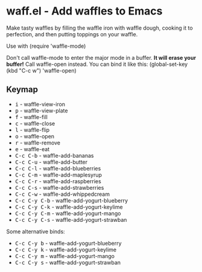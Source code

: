 # waff.el - Add waffles to Emacs

Make tasty waffles by filling the waffle iron with waffle dough, cooking it to perfection, and then putting toppings on your waffle.

Use with (require 'waffle-mode)

Don't call waffle-mode to enter the major mode in a buffer. **It will erase your buffer!**
Call waffle-open instead. You can bind it like this: (global-set-key (kbd "C-c w") 'waffle-open)

## Keymap
- <kbd>i</kbd> - waffle-view-iron                
- <kbd>p</kbd> - waffle-view-plate               
- <kbd>f</kbd> - waffle-fill                     
- <kbd>c</kbd> - waffle-close                    
- <kbd>l</kbd> - waffle-flip                     
- <kbd>o</kbd> - waffle-open                     
- <kbd>r</kbd> - waffle-remove                   
- <kbd>e</kbd> - waffle-eat                      
- <kbd>C-c C-b</kbd> - waffle-add-bananas              
- <kbd>C-c C-u</kbd> - waffle-add-butter               
- <kbd>C-c C-l</kbd> - waffle-add-blueberries          
- <kbd>C-c C-m</kbd> - waffle-add-maplesyrup           
- <kbd>C-c C-r</kbd> - waffle-add-raspberries          
- <kbd>C-c C-s</kbd> - waffle-add-strawberries         
- <kbd>C-c C-w</kbd> - waffle-add-whippedcream         
- <kbd>C-c C-y C-b</kbd> - waffle-add-yogurt-blueberry     
- <kbd>C-c C-y C-k</kbd> - waffle-add-yogurt-keylime       
- <kbd>C-c C-y C-m</kbd> - waffle-add-yogurt-mango         
- <kbd>C-c C-y C-s</kbd> - waffle-add-yogurt-strawban      

Some alternative binds:
- <kbd>C-c C-y b</kbd> - waffle-add-yogurt-blueberry
- <kbd>C-c C-y k</kbd> - waffle-add-yogurt-keylime
- <kbd>C-c C-y m</kbd> - waffle-add-yogurt-mango
- <kbd>C-c C-y s</kbd> - waffle-add-yogurt-strawban